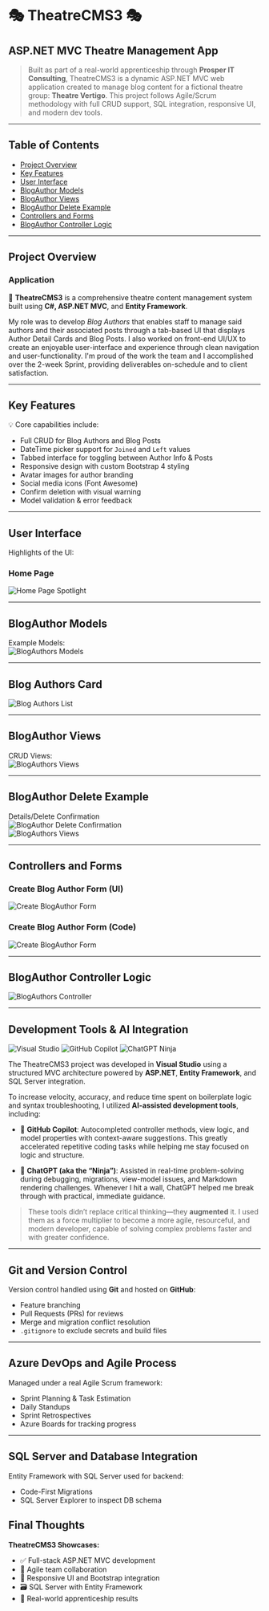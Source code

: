 # 🎭 TheatreCMS3 🎭  
## ASP.NET MVC Theatre Management App

> Built as part of a real-world apprenticeship through **Prosper IT Consulting**, TheatreCMS3 is a dynamic ASP.NET MVC web application created to manage blog content for a fictional theatre group: **Theatre Vertigo**.
> This project follows Agile/Scrum methodology with full CRUD support, SQL integration, responsive UI, and modern dev tools.

---

## Table of Contents

* [Project Overview](#project-overview)
* [Key Features](#key-features)
* [User Interface](#user-interface)
* [BlogAuthor Models](#blogauthor-models)
* [BlogAuthor Views](#blogauthor-views)
* [BlogAuthor Delete Example](#blogauthor-delete-example)
* [Controllers and Forms](#controllers-and-forms)
* [BlogAuthor Controller Logic](#blogauthor-controller-logic)

---

## Project Overview

### Application
🚀 **TheatreCMS3** is a comprehensive theatre content management system built using **C#, ASP.NET MVC**, and **Entity Framework**.

My role was to develop *Blog Authors* that enables staff to manage said authors and their associated posts through a tab-based UI that displays Author Detail Cards and Blog Posts. I also worked on front-end UI/UX to create an enjoyable user-interface and experience through clean navigation and user-functionality. I'm proud of the work the team and I accomplished over the 2-week Sprint, providing deliverables on-schedule and to client satisfaction.

---

## Key Features

💡 Core capabilities include:

- Full CRUD for Blog Authors and Blog Posts  
- DateTime picker support for `Joined` and `Left` values  
- Tabbed interface for toggling between Author Info & Posts  
- Responsive design with custom Bootstrap 4 styling  
- Avatar images for author branding  
- Social media icons (Font Awesome)  
- Confirm deletion with visual warning  
- Model validation & error feedback  

---

## User Interface

Highlights of the UI:

### Home Page  
![Home Page Spotlight](assets/screenshots/Home.png)

---

## BlogAuthor Models

Example Models:  
![BlogAuthors Models](assets/screenshots/Models.png)

---

## Blog Authors Card

![Blog Authors List](assets/screenshots/BlogAuthors.png)

---

## BlogAuthor Views

CRUD Views:  
![BlogAuthors Views](assets/screenshots/CreateEditViews.png)

---

## BlogAuthor Delete Example

Details/Delete Confirmation  
![BlogAuthor Delete Confirmation](assets/screenshots/Haruki_Murakami_Delete.png)  
![BlogAuthors Views](assets/screenshots/DeleteDetailsViews.png)

---

## Controllers and Forms

### Create Blog Author Form (UI)  
![Create BlogAuthor Form](assets/screenshots/Create2.png)

### Create Blog Author Form (Code)  
![Create BlogAuthor Form](assets/screenshots/Create.png)

---

## BlogAuthor Controller Logic

![BlogAuthors Controller](assets/screenshots/Controllers.png)

---

## Development Tools & AI Integration
![Visual Studio](https://img.shields.io/badge/IDE-Visual%20Studio-5C2D91?logo=visualstudio&logoColor=white)
![GitHub Copilot](https://img.shields.io/badge/AI-GitHub%20Copilot-4B8BBE?logo=github&logoColor=white)
![ChatGPT Ninja](https://img.shields.io/badge/AI-ChatGPT%20Ninja-10A37F?logo=openai&logoColor=white)

The TheatreCMS3 project was developed in **Visual Studio** using a structured MVC architecture powered by **ASP.NET**, **Entity Framework**, and SQL Server integration.

To increase velocity, accuracy, and reduce time spent on boilerplate logic and syntax troubleshooting, I utilized **AI-assisted development tools**, including:

- 🤖 **GitHub Copilot**: Autocompleted controller methods, view logic, and model properties with context-aware suggestions. This greatly accelerated repetitive coding tasks while helping me stay focused on logic and structure.

- 🧠 **ChatGPT (aka the “Ninja”)**: Assisted in real-time problem-solving during debugging, migrations, view-model issues, and Markdown rendering challenges. Whenever I hit a wall, ChatGPT helped me break through with practical, immediate guidance.

> These tools didn’t replace critical thinking—they **augmented** it. I used them as a force multiplier to become a more agile, resourceful, and modern developer, capable of solving complex problems faster and with greater confidence.

---

## Git and Version Control

Version control handled using **Git** and hosted on **GitHub**:

- Feature branching  
- Pull Requests (PRs) for reviews  
- Merge and migration conflict resolution  
- `.gitignore` to exclude secrets and build files  

---

## Azure DevOps and Agile Process

Managed under a real Agile Scrum framework:

- Sprint Planning & Task Estimation  
- Daily Standups  
- Sprint Retrospectives  
- Azure Boards for tracking progress  

---

## SQL Server and Database Integration

Entity Framework with SQL Server used for backend:

- Code-First Migrations  
- SQL Server Explorer to inspect DB schema  

## Final Thoughts

**TheatreCMS3 Showcases:**

- ✅ Full-stack ASP.NET MVC development  
- 🤝 Agile team collaboration  
- 🎨 Responsive UI and Bootstrap integration  
- 🗃️ SQL Server with Entity Framework  
- 💼 Real-world apprenticeship results
